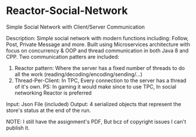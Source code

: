# Reactor-Social-Network
Simple Social Network with Client/Server Communication  

Description: Simple social network with modern functions including: Follow, Post, Private Message and more. Built using Microservices architecture with focus on concurrency & OOP 
and thread communication in both Java 8 and CPP.  Two communication patters are included:  
1) Reactor pattern: Where the server has a fixed number of threads to do all the work (reading/decoding/encoding/sending/...)  
2) Thread-Per-Client: In TPC, Every connection to the server has a thread of it's own. PS: In gaming it would make since to use TPC, In social networking Reactor is preferred

Input: Json File (included)
Output: 4 serialized objects that represent the store's status at the end of the run.  

NOTE: I still have the assignment's PDF, But bcz of copyright issues I can't publish it.
